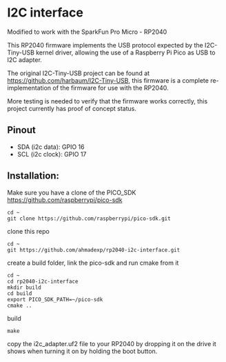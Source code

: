 # I2C interface

Modified to work with the SparkFun Pro Micro - RP2040

This RP2040 firmware implements the USB protocol expected by the I2C-Tiny-USB kernel driver, allowing the use of a Raspberry Pi Pico as USB to I2C adapter.

The original I2C-Tiny-USB project can be found at https://github.com/harbaum/I2C-Tiny-USB, this firmware is a complete re-implementation of the firmware for use with the RP2040.

More testing is needed to verify that the firmware works correctly, this project currently has proof of concept status.

## Pinout

* SDA (i2c data): GPIO 16
* SCL (i2c clock): GPIO 17


## Installation:

Make sure you have a clone of the PICO_SDK
https://github.com/raspberrypi/pico-sdk
```
cd ~
git clone https://github.com/raspberrypi/pico-sdk.git
```

clone this repo
```
cd ~
git https://github.com/ahmadexp/rp2040-i2c-interface.git
```

create a build folder, link the pico-sdk and run cmake from it
```
cd ~
cd rp2040-i2c-interface
mkdir build
cd build
export PICO_SDK_PATH=~/pico-sdk
cmake ..
```

build

```
make
```

copy the i2c_adapter.uf2 file to your RP2040 by dropping it on the drive it shows when turning it on by holding the boot button.


